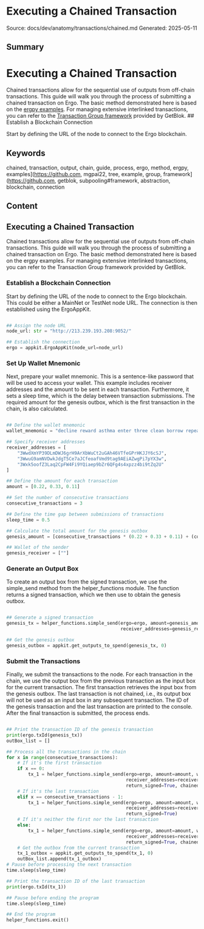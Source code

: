# Executing a Chained Transaction
Source: docs/dev/anatomy/transactions/chained.md
Generated: 2025-05-11

## Summary
# Executing a Chained Transaction

Chained transactions allow for the sequential use of outputs from off-chain transactions. This guide will walk you through the process of submitting a chained transaction on Ergo. The basic method demonstrated here is based on the [ergpy examples](https://github.com/mgpai22/ergpy/tree/main/examples). For managing extensive interlinked transactions, you can refer to the [Transaction Group framework](https://github.com/GetBlok-io/Subpooling#frameworks--abstractions) provided by GetBlok. ## Establish a Blockchain Connection

Start by defining the URL of the node to connect to the Ergo blockchain.

## Keywords
chained, transaction, output, chain, guide, process, ergo, method, ergpy, examples](https://github.com, mgpai22, tree, example, group, framework](https://github.com, getblok, subpooling#framework, abstraction, blockchain, connection

## Content
## Executing a Chained Transaction
Chained transactions allow for the sequential use of outputs from off-chain transactions. This guide will walk you through the process of submitting a chained transaction on Ergo. The basic method demonstrated here is based on the ergpy examples. For managing extensive interlinked transactions, you can refer to the Transaction Group framework provided by GetBlok.

### Establish a Blockchain Connection
Start by defining the URL of the node to connect to the Ergo blockchain. This could be either a MainNet or TestNet node URL. The connection is then established using the ErgoAppKit.
```python

## Assign the node URL
node_url: str = "http://213.239.193.208:9052/"

## Establish the connection
ergo = appkit.ErgoAppKit(node_url=node_url)
```

### Set Up Wallet Mnemonic
Next, prepare your wallet mnemonic. This is a sentence-like password that will be used to access your wallet. This example includes receiver addresses and the amount to be sent in each transaction. Furthermore, it sets a sleep time, which is the delay between transaction submissions. The required amount for the genesis outbox, which is the first transaction in the chain, is also calculated.
```python

## Define the wallet mnemonic
wallet_mnemonic = "decline reward asthma enter three clean borrow repeat identify wisdom horn pull entire adapt neglect."

## Specify receiver addresses
receiver_addresses = [
    "3WwdXmYP39DLmDWJ6grH9ArXbWuCt2uGAh46VTfeGPrHKJJY6cSJ",
    "3WwuG9amNVDwkJdgT5Ce7aJCfeoafVmd9tag9AEiAZwgPi7pYX3w",
    "3Wxk5oofZ3Laq2CpFW4Fi9YQiaep9bZr6QFg4s4xpzz4bi9tZq2U"
]

## Define the amount for each transaction
amount = [0.22, 0.33, 0.11]

## Set the number of consecutive transactions
consecutive_transactions = 3

## Define the time gap between submissions of transactions
sleep_time = 0.5

## Calculate the total amount for the genesis outbox
genesis_amount = [consecutive_transactions * (0.22 + 0.33 + 0.11) + (consecutive_transactions + 1) * 0.001]

## Wallet of the sender
genesis_receiver = [""]
```

### Generate an Output Box
To create an output box from the signed transaction, we use the simple_send method from the helper_functions module. The function returns a signed transaction, which we then use to obtain the genesis outbox.
```python

## Generate a signed transaction
genesis_tx = helper_functions.simple_send(ergo=ergo, amount=genesis_amount, wallet_mnemonic=wallet_mnemonic,
                                          receiver_addresses=genesis_receiver, return_signed=True)

## Get the genesis outbox
genesis_outbox = appkit.get_outputs_to_spend(genesis_tx, 0)    
```

### Submit the Transactions
Finally, we submit the transactions to the node. For each transaction in the chain, we use the output box from the previous transaction as the input box for the current transaction. The first transaction retrieves the input box from the genesis outbox. The last transaction is not chained, i.e., its output box
will not be used as an input box in any subsequent transaction. The ID of the genesis transaction and the last transaction are printed to the console. After the final transaction is submitted, the process ends.
```python

## Print the transaction ID of the genesis transaction
print(ergo.txId(genesis_tx))
outBox_list = []

## Process all the transactions in the chain
for x in range(consecutive_transactions):
    # If it's the first transaction
    if x == 0: 
        tx_1 = helper_functions.simple_send(ergo=ergo, amount=amount, wallet_mnemonic=wallet_mnemonic,
                                            receiver_addresses=receiver_addresses, input_box=genesis_outbox,
                                            return_signed=True, chained=True)
    # If it's the last transaction
    elif x == consecutive_transactions - 1: 
        tx_1 = helper_functions.simple_send(ergo=ergo, amount=amount, wallet_mnemonic=wallet_mnemonic,
                                            receiver_addresses=receiver_addresses, input_box=outBox_list[x - 1],
                                            return_signed=True)
    # If it's neither the first nor the last transaction
    else: 
        tx_1 = helper_functions.simple_send(ergo=ergo, amount=amount, wallet_mnemonic=wallet_mnemonic,
                                            receiver_addresses=receiver_addresses, input_box=outBox_list[x - 1],
                                            return_signed=True, chained=True)
    # Get the outbox from the current transaction
    tx_1_outbox = appkit.get_outputs_to_spend(tx_1, 0)
    outBox_list.append(tx_1_outbox)
# Pause before processing the next transaction
time.sleep(sleep_time)

## Print the transaction ID of the last transaction
print(ergo.txId(tx_1))

## Pause before ending the program
time.sleep(sleep_time)

## End the program
helper_functions.exit()
```
